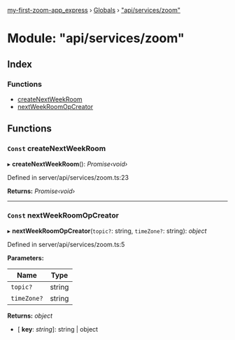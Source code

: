[my-first-zoom-app_express](../README.md) › [Globals](../globals.md) › ["api/services/zoom"](_api_services_zoom_.md)

# Module: "api/services/zoom"

## Index

### Functions

* [createNextWeekRoom](_api_services_zoom_.md#const-createnextweekroom)
* [nextWeekRoomOpCreator](_api_services_zoom_.md#const-nextweekroomopcreator)

## Functions

### `Const` createNextWeekRoom

▸ **createNextWeekRoom**(): *Promise‹void›*

Defined in server/api/services/zoom.ts:23

**Returns:** *Promise‹void›*

___

### `Const` nextWeekRoomOpCreator

▸ **nextWeekRoomOpCreator**(`topic?`: string, `timeZone?`: string): *object*

Defined in server/api/services/zoom.ts:5

**Parameters:**

Name | Type |
------ | ------ |
`topic?` | string |
`timeZone?` | string |

**Returns:** *object*

* \[ **key**: *string*\]: string | object
